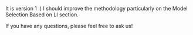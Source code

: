 It is version 1 :)
I should improve the methodology particularly on the Model Selection Based on LI section. 

If you have any questions, please feel free to ask us! 

